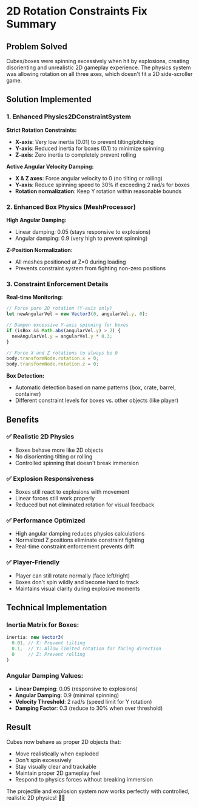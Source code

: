 # 2D Rotation Constraints Fix Summary

## Problem Solved
Cubes/boxes were spinning excessively when hit by explosions, creating disorienting and unrealistic 2D gameplay experience. The physics system was allowing rotation on all three axes, which doesn't fit a 2D side-scroller game.

## Solution Implemented

### 1. Enhanced Physics2DConstraintSystem
**Strict Rotation Constraints:**
- **X-axis**: Very low inertia (0.01) to prevent tilting/pitching
- **Y-axis**: Reduced inertia for boxes (0.1) to minimize spinning
- **Z-axis**: Zero inertia to completely prevent rolling

**Active Angular Velocity Damping:**
- **X & Z axes**: Force angular velocity to 0 (no tilting or rolling)
- **Y-axis**: Reduce spinning speed to 30% if exceeding 2 rad/s for boxes
- **Rotation normalization**: Keep Y rotation within reasonable bounds

### 2. Enhanced Box Physics (MeshProcessor)
**High Angular Damping:**
- Linear damping: 0.05 (stays responsive to explosions)
- Angular damping: 0.9 (very high to prevent spinning)

**Z-Position Normalization:**
- All meshes positioned at Z=0 during loading
- Prevents constraint system from fighting non-zero positions

### 3. Constraint Enforcement Details

**Real-time Monitoring:**
```typescript
// Force pure 2D rotation (Y-axis only)
let newAngularVel = new Vector3(0, angularVel.y, 0);

// Dampen excessive Y-axis spinning for boxes
if (isBox && Math.abs(angularVel.y) > 2) {
  newAngularVel.y = angularVel.y * 0.3;
}

// Force X and Z rotations to always be 0
body.transformNode.rotation.x = 0;
body.transformNode.rotation.z = 0;
```

**Box Detection:**
- Automatic detection based on name patterns (box, crate, barrel, container)
- Different constraint levels for boxes vs. other objects (like player)

## Benefits

### ✅ **Realistic 2D Physics**
- Boxes behave more like 2D objects
- No disorienting tilting or rolling
- Controlled spinning that doesn't break immersion

### ✅ **Explosion Responsiveness**
- Boxes still react to explosions with movement
- Linear forces still work properly
- Reduced but not eliminated rotation for visual feedback

### ✅ **Performance Optimized**
- High angular damping reduces physics calculations
- Normalized Z positions eliminate constraint fighting
- Real-time constraint enforcement prevents drift

### ✅ **Player-Friendly**
- Player can still rotate normally (face left/right)
- Boxes don't spin wildly and become hard to track
- Maintains visual clarity during explosive moments

## Technical Implementation

### Inertia Matrix for Boxes:
```typescript
inertia: new Vector3(
  0.01, // X: Prevent tilting
  0.1,  // Y: Allow limited rotation for facing direction
  0     // Z: Prevent rolling
)
```

### Angular Damping Values:
- **Linear Damping**: 0.05 (responsive to explosions)
- **Angular Damping**: 0.9 (minimal spinning)
- **Velocity Threshold**: 2 rad/s (speed limit for Y rotation)
- **Damping Factor**: 0.3 (reduce to 30% when over threshold)

## Result
Cubes now behave as proper 2D objects that:
- Move realistically when exploded
- Don't spin excessively
- Stay visually clear and trackable
- Maintain proper 2D gameplay feel
- Respond to physics forces without breaking immersion

The projectile and explosion system now works perfectly with controlled, realistic 2D physics! 🎯💥
